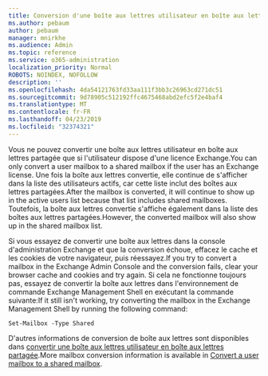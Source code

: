 ```yaml
---
title: Conversion d'une boîte aux lettres utilisateur en boîte aux lettres partagée?
ms.author: pebaum
author: pebaum
manager: mnirkhe
ms.audience: Admin
ms.topic: reference
ms.service: o365-administration
localization_priority: Normal
ROBOTS: NOINDEX, NOFOLLOW
description: ''
ms.openlocfilehash: 4da54121763fd33aa111f3bb3c26963cd271dc51
ms.sourcegitcommit: 9d78905c512192ffc4675468abd2efc5f2e4baf4
ms.translationtype: MT
ms.contentlocale: fr-FR
ms.lasthandoff: 04/23/2019
ms.locfileid: "32374321"
---
```

<span data-ttu-id="ed3b7-102">Vous ne pouvez convertir une boîte aux lettres utilisateur en boîte aux lettres partagée que si l'utilisateur dispose d'une licence Exchange.</span><span class="sxs-lookup"><span data-stu-id="ed3b7-102">You can only convert a user mailbox to a shared mailbox if the user has an Exchange license.</span></span> <span data-ttu-id="ed3b7-103">Une fois la boîte aux lettres convertie, elle continue de s'afficher dans la liste des utilisateurs actifs, car cette liste inclut des boîtes aux lettres partagées.</span><span class="sxs-lookup"><span data-stu-id="ed3b7-103">After the mailbox is converted, it will continue to show up in the active users list because that list includes shared mailboxes.</span></span> <span data-ttu-id="ed3b7-104">Toutefois, la boîte aux lettres convertie s'affiche également dans la liste des boîtes aux lettres partagées.</span><span class="sxs-lookup"><span data-stu-id="ed3b7-104">However, the converted mailbox will also show up in the shared mailbox list.</span></span> 
  
<span data-ttu-id="ed3b7-105">Si vous essayez de convertir une boîte aux lettres dans la console d'administration Exchange et que la conversion échoue, effacez le cache et les cookies de votre navigateur, puis réessayez.</span><span class="sxs-lookup"><span data-stu-id="ed3b7-105">If you try to convert a mailbox in the Exchange Admin Console and the conversion fails, clear your browser cache and cookies and try again.</span></span> <span data-ttu-id="ed3b7-106">Si cela ne fonctionne toujours pas, essayez de convertir la boîte aux lettres dans l'environnement de commande Exchange Management Shell en exécutant la commande suivante:</span><span class="sxs-lookup"><span data-stu-id="ed3b7-106">If it still isn't working, try converting the mailbox in the Exchange Management Shell by running the following command:</span></span>
  
```
Set-Mailbox -Type Shared
```

<span data-ttu-id="ed3b7-107">D'autres informations de conversion de boîte aux lettres sont disponibles dans [convertir une boîte aux lettres utilisateur en boîte aux lettres partagée](https://support.office.com/client/2e122487-e1f5-4f26-ba41-5689249d93ba).</span><span class="sxs-lookup"><span data-stu-id="ed3b7-107">More mailbox conversion information is available in [Convert a user mailbox to a shared mailbox](https://support.office.com/client/2e122487-e1f5-4f26-ba41-5689249d93ba).</span></span>
  
